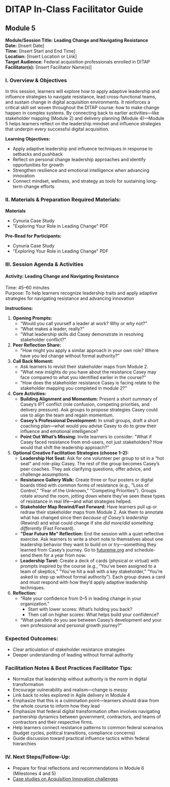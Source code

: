 # DITAP In-Class Facilitator Guide

## Module 5

**Module/Session Title:** **Leading Change and Navigating Resistance**  
**Date:** \[Insert Date\]  
**Time:** \[Insert Start and End Time\]  
**Location:** \[Insert Location or Link\]  
**Target Audience:** Federal acquisition professionals enrolled in DITAP  
**Facilitator(s):** \[Insert Facilitator Name(s)\]

### I. Overview & Objectives

In this session, learners will explore how to apply adaptive leadership and influence strategies to navigate resistance, lead cross-functional teams, and sustain change in digital acquisition environments. It reinforces a critical skill set woven throughout the DITAP course: how to make change happen in complex systems. By connecting back to earlier activities—like stakeholder mapping (Module 2) and delivery planning (Module 4)—Module 5 helps learners reflect on the leadership mindset and influence strategies that underpin every successful digital acquisition.

**Learning Objectives:**

- Apply adaptive leadership and influence techniques in response to setbacks and pushback
- Reflect on personal change leadership approaches and identify opportunities for growth
- Strengthen resilience and emotional intelligence when advancing innovation
- Connect mindset, wellness, and strategy as tools for sustaining long-term change efforts

### II. Materials & Preparation Required Materials:

**Materials**

- Cynuria Case Study
- "Exploring Your Role in Leading Change" PDF

**Pre-Read for Participants:**

- Cynuria Case Study
- "Exploring Your Role in Leading Change" PDF

### III. Session Agenda & Activities

#### Activity: Leading Change and Navigating Resistance

Time: 45–60 minutes <br>
Purpose: To help learners recognize leadership traits and apply adaptive strategies for navigating resistance and advancing innovation

**Instructions:**

1. **Opening Prompts:**
    - “Would you call yourself a leader at work? Why or why not?”
    - “What makes a leader, really?”
    - "What leadership skills did Casey demonstrate in resolving stakeholder conflict?"
2. **Peer Reflection Share:**
    - "How might you apply a similar approach in your own role? Where have you led change without formal authority?"
3. **Call Back Moment:**
    - Ask learners to revisit their stakeholder maps from Module 2.
    - "What new insights do you have about the resistance Casey may face compared to what you identified earlier in the course?"
    - “How does the stakeholder resistance Casey is facing relate to the stakeholder mapping you completed in module 2?”
4. **Core Activities:**
    - **Building Alignment and Momentum:** Present a short summary of Casey’s IPT conflict (role confusion, competing priorities, and delivery pressure). Ask groups to propose strategies Casey could use to align the team and regain momentum.
    - **Casey’s Professional Development:** In small groups, draft a short coaching plan—what would you advise Casey to do to grow their influence and emotional intelligence?
    - **Point Out What’s Missing:** Invite learners to consider: "What if Casey faced resistance from end-users, not just stakeholders? How would that shift the leadership approach?"
5. **Optional Creative Facilitation Strategies (choose 1–2):**
    - **Leadership Hot Seat:** Ask for one volunteer per group to sit in a “hot seat” and role-play Casey. The rest of the group becomes Casey’s peer coaches. They ask clarifying questions, offer advice, and challenge assumptions.
    - **Resistance Gallery Walk:** Create three or four posters or digital boards titled with common forms of resistance (e.g., "Loss of Control," "Fear of the Unknown," "Competing Priorities"). Groups rotate around the room, jotting down where they’ve seen these types of resistance in real life—and what strategies helped.
    - **Stakeholder Map Rewind/Fast Forward:** Have learners pull up or redraw their stakeholder maps from Module 2. Ask them to annotate what has changed since then _because of Casey’s leadership_ (Rewind) and what could change if she _did more/did something differently_ (Fast Forward).
    - **"Dear Future Me" Reflection:** End the session with a quiet reflective exercise. Ask learners to write a short note to themselves about one leadership behavior they want to build on or try—something they learned from Casey’s journey. Go to [futureme.org](http://futureme.org) and schedule-send them for a year from now.
    - **Leadership Tarot:** Create a deck of cards (physical or virtual) with prompts inspired by the course (e.g., “You’ve been assigned to a team of skeptics,” “You’ve hit a wall with a key stakeholder,” “You’re asked to step up without formal authority”). Each group draws a card and must respond with how they’d apply adaptive leadership techniques.
6. **Reflection:**
    - "Rate your confidence from 0–5 in leading change in your organization."
        - Start with lower scores: What’s holding you back?
        - Then call on higher scores: What helps build your confidence?
    - “What parallels do you see between Casey’s development and your own professional and personal growth journey?”

### Expected Outcomes:

- Clear articulation of stakeholder resistance strategies
- Deeper understanding of leading without formal authority

### Facilitation Notes & Best Practices Facilitator Tips:

- Normalize that leadership without authority is the norm in digital transformation
- Encourage vulnerability and realism—change is messy
- Link back to roles explored in Agile delivery in Module 4
- Emphasize that this is a culmination point—learners should draw from the whole course to inform how they lead
- Emphasize that federal digital transformation often involves navigating partnership dynamics between government, contractors, and teams of contractors and their respective firms.
- Help learners connect resistance patterns to common federal scenarios (budget cycles, political transitions, compliance concerns)
- Guide discussion toward practical influence tactics within federal hierarchies

### IV. Next Steps/Follow-Up:

- Prepare for final reflections and recommendations in Module 6 (Milestones 4 and 5)
- [Case studies on Acquisition Innovation challenges](https://acquisitiongateway.gov/additional-resources/resources/4173?\_a%5Eg_nid=252)
